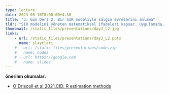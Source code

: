 ```yaml
---
type: lecture
date: 2023-05-16T8:00:00+4:30
title: "3. Gün Ders 2: Bir SIR modeliyle salgın evrelerini anlama"
tldr: "SIR modelini yöneten matematiksel ifadeleri kapsar. Uygulamada, bir SIR modelini anlamak, model değişkenlerini ve model parametrelerini anlamak için R'yi kullanacağız."
thumbnail: /static_files/presentations/day3_L2.jpg
links: 
    - url: /static_files/presentations/day3_L2.pptx
      name: slaytları
    # - url: /static_files/presentations/code.zip
    #   name: codes
    # - url: https://google.com
    #   name: slides
---
```

**önerilen okumalar:**
- [O'Driscoll et al 2021.CID. R estimation methods](https://academic.oup.com/cid/article/73/1/e215/5932264)

